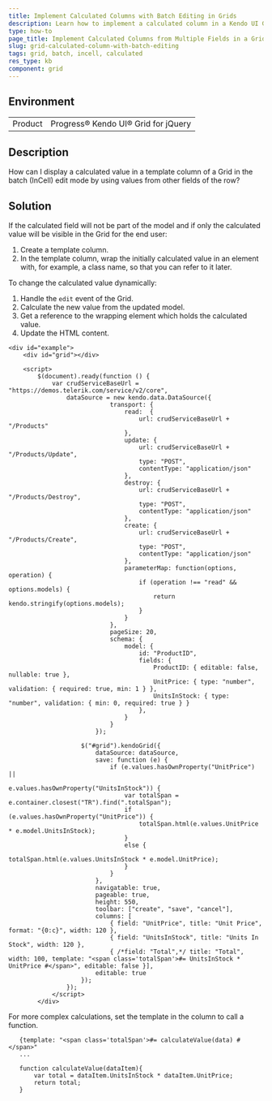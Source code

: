 ```yaml
---
title: Implement Calculated Columns with Batch Editing in Grids
description: Learn how to implement a calculated column in a Kendo UI Grid for jQuery with enabled Batch (InCell) editing.
type: how-to
page_title: Implement Calculated Columns from Multiple Fields in a Grid with the Batch Edit Mode Enabled - Kendo UI for jQuery Data Grid
slug: grid-calculated-column-with-batch-editing
tags: grid, batch, incell, calculated
res_type: kb
component: grid
---
```


## Environment

<table>
 <tr>
  <td>Product</td>
  <td>Progress® Kendo UI® Grid for jQuery</td> 
 </tr>
</table>

## Description

How can I display a calculated value in a template column of a Grid in the batch (InCell) edit mode by using values from other fields of the row?

## Solution

If the calculated field will not be part of the model and if only the calculated value will be visible in the Grid for the end user:

1. Create a template column.  
1. In the template column, wrap the initially calculated value in an element with, for example, a class name, so that you can refer to it later.

To change the calculated value dynamically:

1. Handle the `edit` event of the Grid.
1. Calculate the new value from the updated model.
1. Get a reference to the wrapping element which holds the calculated value.
1. Update the HTML content.

```dojo
<div id="example">
    <div id="grid"></div>

    <script>
    	$(document).ready(function () {
    		var crudServiceBaseUrl = "https://demos.telerik.com/service/v2/core",
				dataSource = new kendo.data.DataSource({
							transport: {
								read:  {
									url: crudServiceBaseUrl + "/Products"
								},
								update: {
									url: crudServiceBaseUrl + "/Products/Update",
									type: "POST",
									contentType: "application/json"
								},
								destroy: {
									url: crudServiceBaseUrl + "/Products/Destroy",
									type: "POST",
									contentType: "application/json"
								},
								create: {
									url: crudServiceBaseUrl + "/Products/Create",
									type: "POST",
									contentType: "application/json"
								},
								parameterMap: function(options, operation) {
									if (operation !== "read" && options.models) {
										return kendo.stringify(options.models);
									}
								}
							},
                        	pageSize: 20,
                        	schema: {
                        		model: {
                        			id: "ProductID",
                        			fields: {
                        				ProductID: { editable: false, nullable: true },
                        				UnitPrice: { type: "number", validation: { required: true, min: 1 } },
                        				UnitsInStock: { type: "number", validation: { min: 0, required: true } }
                        			},
                        		}
                        	}
                        });

            		$("#grid").kendoGrid({
            			dataSource: dataSource,
            			save: function (e) {
            				if (e.values.hasOwnProperty("UnitPrice") ||
							  	 e.values.hasOwnProperty("UnitsInStock")) {
            					var totalSpan = e.container.closest("TR").find(".totalSpan");
            					if (e.values.hasOwnProperty("UnitPrice")) {
            						totalSpan.html(e.values.UnitPrice * e.model.UnitsInStock);
            					}
            					else {
            						totalSpan.html(e.values.UnitsInStock * e.model.UnitPrice);
            					}
            				}
            			},
            			navigatable: true,
            			pageable: true,
            			height: 550,
            			toolbar: ["create", "save", "cancel"],
            			columns: [
                            { field: "UnitPrice", title: "Unit Price", format: "{0:c}", width: 120 },
                            { field: "UnitsInStock", title: "Units In Stock", width: 120 },
                            { /*field: "Total",*/ title: "Total", width: 100, template: "<span class='totalSpan'>#= UnitsInStock * UnitPrice #</span>", editable: false }],
            			editable: true
            		});
            	});
            </script>
        </div>
```

For more complex calculations, set the template in the column to call a function.

```
   {template: "<span class='totalSpan'>#= calculateValue(data) #</span>"
   ...

   function calculateValue(dataItem){
       var total = dataItem.UnitsInStock * dataItem.UnitPrice;
       return total;
   }
```
